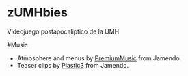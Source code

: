 zUMHbies
========

Videojuego postapocaliptico de la UMH

#Music
- Atmosphere and menus by [PremiumMusic][1] from Jamendo.
- Teaser clips by [Plastic3][2] from Jamendo.

[1]: www.tonstudiomuenchen.com
[2]: http://audiojungle.net/user/plastic3?ref=plastic3